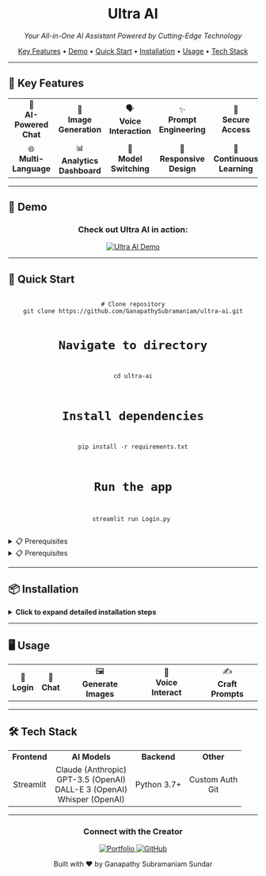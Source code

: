 <div align="center">
  <h1>Ultra AI</h1>
  <p><em>Your All-in-One AI Assistant Powered by Cutting-Edge Technology</em></p>
</div>

<div align="center">
  
  [Key Features](#-key-features) • [Demo](#-demo) • [Quick Start](#-quick-start) • [Installation](#-installation) • [Usage](#-usage) • [Tech Stack](#-tech-stack)
  
</div>



---

## 🚀 Key Features

<div align="center">
  <table>
    <tr>
      <td align="center">💬<br><strong>AI-Powered<br>Chat</strong></td>
      <td align="center">🎨<br><strong>Image<br>Generation</strong></td>
      <td align="center">🗣️<br><strong>Voice<br>Interaction</strong></td>
      <td align="center">✨<br><strong>Prompt<br>Engineering</strong></td>
      <td align="center">🔐<br><strong>Secure<br>Access</strong></td>
    </tr>
    <tr>
      <td align="center">🌐<br><strong>Multi-<br>Language</strong></td>
      <td align="center">📊<br><strong>Analytics<br>Dashboard</strong></td>
      <td align="center">🔄<br><strong>Model<br>Switching</strong></td>
      <td align="center">📱<br><strong>Responsive<br>Design</strong></td>
      <td align="center">🧠<br><strong>Continuous<br>Learning</strong></td>
    </tr>
  </table>
</div>

---

## 🎥 Demo

<div align="center">
  <h3>Check out Ultra AI in action:</h3>
  <a href="https://www.youtube.com/watch?v=-YeUZHr1w6E">
    <img src="https://img.youtube.com/vi/-YeUZHr1w6E/0.jpg" alt="Ultra AI Demo" style="max-width:600px;">
  </a>
</div>

---

## 🚀 Quick Start

<div align="center">
  <pre><code>
# Clone repository
git clone https://github.com/GanapathySubramaniam/ultra-ai.git

# Navigate to directory
cd ultra-ai

# Install dependencies
pip install -r requirements.txt

# Run the app
streamlit run Login.py
  </code></pre>
</div>

<details>
<summary>📋 Prerequisites</summary>
<ul>
  <li>Python 3.7+</li>
  <li>pip</li>
  <li>Virtual environment (recommended)</li>
</ul>
</details>

<details>
<summary>📋 Prerequisites</summary>
<ul>
  <li>Python 3.7+</li>
  <li>pip</li>
  <li>Virtual environment (recommended)</li>
</ul>
</details>

---

## 📦 Installation

<details>
<summary><strong>Click to expand detailed installation steps</strong></summary>

1. **Clone the repository**
   ```bash
   git clone https://github.com/GanapathySubramaniam/ultra-ai.git
   cd ultra-ai
   ```

2. **Set up virtual environment (optional but recommended)**
   ```bash
   python -m venv venv
   source venv/bin/activate  # On Windows use `venv\Scripts\activate`
   ```

3. **Install dependencies**
   ```bash
   pip install -r requirements.txt
   ```

4. **Configuration**
   - Create `.env` in `models/` directory:
     ```ini
     OPENAI=your_openai_api_key_here
     ANTHROPIC=your_anthropic_api_key_here
     ```
   - Set password in `pwd.txt`:
     ```
     your_chosen_password_here
     ```
     > ⚠️ Use a strong, unique password. Never share or commit this file.

5. **Run the application**
   ```bash
   streamlit run Login.py
   ```

</details>

---

## 🖥️ Usage

<div align="center">
  <table>
    <tr>
      <td align="center">🔑<br><strong>Login</strong></td>
      <td align="center">💬<br><strong>Chat</strong></td>
      <td align="center">🖼️<br><strong>Generate Images</strong></td>
      <td align="center">🎤<br><strong>Voice Interact</strong></td>
      <td align="center">✍️<br><strong>Craft Prompts</strong></td>
    </tr>
  </table>
</div>

---

## 🛠 Tech Stack

<div align="center">
  <table>
    <tr>
      <td align="center"><strong>Frontend</strong></td>
      <td align="center"><strong>AI Models</strong></td>
      <td align="center"><strong>Backend</strong></td>
      <td align="center"><strong>Other</strong></td>
    </tr>
    <tr>
      <td align="center">Streamlit</td>
      <td align="center">Claude (Anthropic)<br>GPT-3.5 (OpenAI)<br>DALL-E 3 (OpenAI)<br>Whisper (OpenAI)</td>
      <td align="center">Python 3.7+</td>
      <td align="center">Custom Auth<br>Git</td>
    </tr>
  </table>
</div>

---

<div align="center">
  <h3>Connect with the Creator</h3>
  <a href="https://ganapathysubramaniam.github.io/" target="_blank">
    <img src="https://img.shields.io/badge/Portfolio-Visit%20Website-blue?style=for-the-badge&logo=google-chrome" alt="Portfolio">
  </a>
  <a href="https://github.com/GanapathySubramaniam" target="_blank">
    <img src="https://img.shields.io/badge/GitHub-Follow-black?style=for-the-badge&logo=github" alt="GitHub">
  </a>
</div>

<div align="center">
  <p>Built with ❤️ by Ganapathy Subramaniam Sundar</p>
</div>
